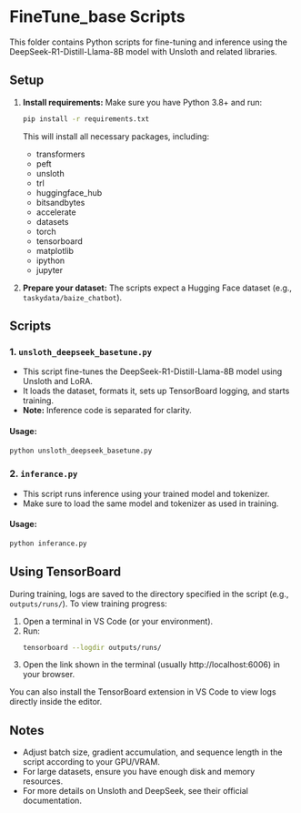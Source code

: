 # FineTune_base Scripts

This folder contains Python scripts for fine-tuning and inference using the DeepSeek-R1-Distill-Llama-8B model with Unsloth and related libraries.

## Setup

1. **Install requirements:**
   Make sure you have Python 3.8+ and run:
   ```bash
   pip install -r requirements.txt
   ```
   This will install all necessary packages, including:
   - transformers
   - peft
   - unsloth
   - trl
   - huggingface_hub
   - bitsandbytes
   - accelerate
   - datasets
   - torch
   - tensorboard
   - matplotlib
   - ipython
   - jupyter

2. **Prepare your dataset:**
   The scripts expect a Hugging Face dataset (e.g., `taskydata/baize_chatbot`).

## Scripts

### 1. `unsloth_deepseek_basetune.py`
- This script fine-tunes the DeepSeek-R1-Distill-Llama-8B model using Unsloth and LoRA.
- It loads the dataset, formats it, sets up TensorBoard logging, and starts training.
- **Note:** Inference code is separated for clarity.

#### Usage:
```bash
python unsloth_deepseek_basetune.py
```

### 2. `inferance.py`
- This script runs inference using your trained model and tokenizer.
- Make sure to load the same model and tokenizer as used in training.

#### Usage:
```bash
python inferance.py
```

## Using TensorBoard

During training, logs are saved to the directory specified in the script (e.g., `outputs/runs/`).
To view training progress:

1. Open a terminal in VS Code (or your environment).
2. Run:
   ```bash
   tensorboard --logdir outputs/runs/
   ```
3. Open the link shown in the terminal (usually http://localhost:6006) in your browser.

You can also install the TensorBoard extension in VS Code to view logs directly inside the editor.

## Notes
- Adjust batch size, gradient accumulation, and sequence length in the script according to your GPU/VRAM.
- For large datasets, ensure you have enough disk and memory resources.
- For more details on Unsloth and DeepSeek, see their official documentation.
